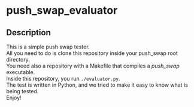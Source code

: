 # push_swap_evaluator

## Description
This is a simple push swap tester. \
All you need to do is clone this repository inside your push_swap root directory. \
You need also a repository with a Makefile that compiles a *push_swap* executable. \
Inside this repository, you run `./evaluator.py`. \
The test is written in Python, and we tried to make it easy to know what is being tested. \
Enjoy!
